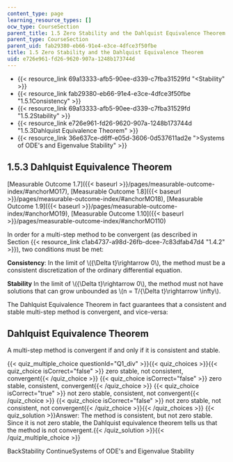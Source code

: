 ```yaml
---
content_type: page
learning_resource_types: []
ocw_type: CourseSection
parent_title: 1.5 Zero Stability and the Dahlquist Equivalence Theorem
parent_type: CourseSection
parent_uid: fab29380-eb66-91e4-e3ce-4dfce3f50fbe
title: 1.5 Zero Stability and the Dahlquist Equivalence Theorem
uid: e726e961-fd26-9620-907a-1248b173744d
---
```


*   {{< resource_link 69a13333-afb5-90ee-d339-c7fba31529fd "\<Stability" >}}
*   {{< resource_link fab29380-eb66-91e4-e3ce-4dfce3f50fbe "1.5.1Consistency" >}}
*   {{< resource_link 69a13333-afb5-90ee-d339-c7fba31529fd "1.5.2Stability" >}}
*   {{< resource_link e726e961-fd26-9620-907a-1248b173744d "1.5.3Dahlquist Equivalence Theorem" >}}
*   {{< resource_link 36e637ce-d6ff-e05d-3606-0d537611ad2e "\>Systems of ODE's and Eigenvalue Stability" >}}

1.5.3 Dahlquist Equivalence Theorem
-----------------------------------

[Measurable Outcome 1.7]({{< baseurl >}}/pages/measurable-outcome-index/#anchorMO17), [Measurable Outcome 1.8]({{< baseurl >}}/pages/measurable-outcome-index/#anchorMO18), [Measurable Outcome 1.9]({{< baseurl >}}/pages/measurable-outcome-index/#anchorMO19), [Measurable Outcome 1.10]({{< baseurl >}}/pages/measurable-outcome-index/#anchorMO110)

In order for a multi-step method to be convergent (as described in Section {{< resource_link c1ab4737-a98d-26fb-dcee-7c83dfab47d4 "1.4.2" >}}), two conditions must be met:

**Consistency**: In the limit of \\({\\Delta t}\\rightarrow 0\\), the method must be a consistent discretization of the ordinary differential equation.

**Stability** In the limit of \\({\\Delta t}\\rightarrow 0\\), the method must not have solutions that can grow unbounded as \\(n = T/{\\Delta t}\\rightarrow \\infty\\).

The Dahlquist Equivalence Theorem in fact guarantees that a consistent and stable multi-step method is convergent, and vice-versa:

Dahlquist Equivalence Theorem
-----------------------------

A multi-step method is convergent if and only if it is consistent and stable.

{{< quiz_multiple_choice questionId="Q1_div" >}}{{< quiz_choices >}}{{< quiz_choice isCorrect="false" >}} zero stable, not consistent, convergent{{< /quiz_choice >}}
{{< quiz_choice isCorrect="false" >}} zero stable, consistent, convergent{{< /quiz_choice >}}
{{< quiz_choice isCorrect="true" >}} not zero stable, consistent, not convergent{{< /quiz_choice >}}
{{< quiz_choice isCorrect="false" >}} not zero stable, not consistent, not convergent{{< /quiz_choice >}}{{< /quiz_choices >}}
{{< quiz_solution >}}Answer: The method is consistent, but not zero stable. Since it is not zero stable, the Dahlquist equivalence theorem tells us that the method is not convergent.{{< /quiz_solution >}}{{< /quiz_multiple_choice >}}

BackStability ContinueSystems of ODE's and Eigenvalue Stability